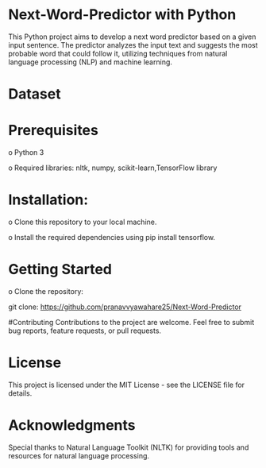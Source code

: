 # Next-Word-Predictor with Python
This Python project aims to develop a next word predictor based on a given input sentence. The predictor analyzes the input text and suggests the most probable word that could follow it, utilizing techniques from natural language processing (NLP) and machine learning.

# Dataset
# Prerequisites
o Python 3

o Required libraries: nltk, numpy, scikit-learn,TensorFlow library

# Installation:
o Clone this repository to your local machine.

o Install the required dependencies using pip install tensorflow.
# Getting Started

o Clone the repository:

git clone: 
https://github.com/pranavvyawahare25/Next-Word-Predictor

#Contributing
Contributions to the project are welcome. Feel free to submit bug reports, feature requests, or pull requests.

# License
This project is licensed under the MIT License - see the LICENSE file for details.

# Acknowledgments
Special thanks to Natural Language Toolkit (NLTK) for providing tools and resources for natural language processing.
